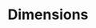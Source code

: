 ---
layout: default
bigquery: https://console.cloud.google.com/bigquery?p=covid-19-dimensions-ai&page=table&d=data&t=publications
contributors: Digital Science, https://www.digital-science.com/
cost: Free for personal, non-commercial use.
description: Dimensions contains more than 100 million publications, ranging from
  articles published in scholarly journals, books and book chapters, to preprints
  and conference proceedings. All publications are contextualized with linked data
  sets, funding, publications, patents, clinical trials, and policy documents. You
  can also view associated categories, funders, institutions, and researcher profiles.
documentation: https://docs.dimensions.ai/bigquery/index.html
last_edit: Mon, 04 Apr 2022 19:04:00 GMT
location: https://www.dimensions.ai/products/free/
maintained_by: Digital Science, https://www.digital-science.com/
schema_fields: '[''associated_publication_arxiv_id'', ''associated_publication_id'',
  ''current_assignee_countries'', ''priority_year'', ''funding_nzd'', ''wikipedia_url'',
  ''supporting_grant_ids'', ''phase'', ''gender'', ''foa_number'', ''publication_date'',
  ''pages'', ''original_assignee'', ''expiration_date'', ''research_org_country_names'',
  ''conditions'', ''interventions'', ''date_normal'', ''address'', ''publication_ids'',
  ''description'', ''research_org_state_codes'', ''date_inserted'', ''family_count'',
  ''conference'', ''subtitles'', ''organisation_details'', ''cpc'', ''family_members_ids'',
  ''repository_id'', ''family_id'', ''reference_ids'', ''funding_aud'', ''funding_eur'',
  ''legal_events'', ''category_icrp_ct'', ''funding_currency'', ''labels'', ''editors'',
  ''established'', ''repository_name'', ''name'', ''category_hra'', ''mesh_headings'',
  ''filing_date'', ''open_access_categories_v2'', ''funding_gbp'', ''types'', ''resulting_publication_doi'',
  ''aliases'', ''research_org_cities'', ''funding_chf'', ''start_date'', ''clinical_trial_ids'',
  ''date_modified'', ''publication_year'', ''parent_id'', ''funder_org_acronyms'',
  ''current_assignee'', ''associated_publication_doi'', ''acronym'', ''abstract'',
  ''original_title'', ''inventor_names'', ''associated_grant_ids'', ''year'', ''metrics'',
  ''funder_countries'', ''acknowledgements'', ''associated_publication_pmid'', ''researcher_ids'',
  ''jurisdiction'', ''journal_lists'', ''title'', ''category_icrp_cso'', ''date_imported_gbq'',
  ''patent_ids'', ''funding_details'', ''categories'', ''funder_org_countries'', ''filing_status'',
  ''issue'', ''category_hrcs_hc'', ''funder_org'', ''start_year'', ''funder_org_cities'',
  ''relationships'', ''funding_cny'', ''journal'', ''pmcid'', ''mesh_terms'', ''kind'',
  ''legal_status'', ''current_assignee_orgs'', ''cited_by_ids'', ''brief_title'',
  ''category_bra'', ''granted_date'', ''arxiv_id'', ''repository_url'', ''research_org_countries'',
  ''original_assignee_orgs'', ''funding_cad'', ''funding_jpy'', ''language'', ''funding_usd'',
  ''funder_orgs'', ''type'', ''source_id'', ''category_sdg'', ''volume'', ''research_orgs'',
  ''assignee_countries'', ''filing_year'', ''grant_number'', ''category_hrcs_rac'',
  ''category_uoa'', ''publisher'', ''eisbn'', ''original_assignee_countries'', ''authors'',
  ''id'', ''research_org_state_names'', ''book_series_title'', ''acronyms'', ''resulting_publication_ids'',
  ''category_rcdc'', ''links'', ''original_abstract'', ''citations_count'', ''end_year'',
  ''expiration_year'', ''granted_year'', ''embargo_date'', ''assignee_orgs'', ''investigators'',
  ''end_date'', ''active_years'', ''created_date'', ''license'', ''altmetrics'', ''funder_org_state_codes'',
  ''date'', ''research_org_city_names'', ''status'', ''category_for'', ''ipcr'', ''citations'',
  ''funding_amount'', ''date_online'', ''priority_date'', ''application_number'',
  ''pmid'', ''date_print'', ''open_access_categories'', ''citation_string'', ''external_ids'',
  ''book_title'', ''isbn'', ''proceedings_title'', ''linkout'', ''registry'', ''email_address'',
  ''doi'', ''concepts'']'
shortname: dimensions
tags:
- scholarly literature
- patents
- funding
- clinical trials
- academic profiles
terms_of_use: 'Use of both the Dimensions COVID-19 dataset and full Dimensions dataset
  are subject to the Dimensions Terms of use: https://www.dimensions.ai/policies-terms-legal '
title: Dimensions
uuid: dcff88bd-fe6b-4fdb-8159-809bf9d7bc1c
---